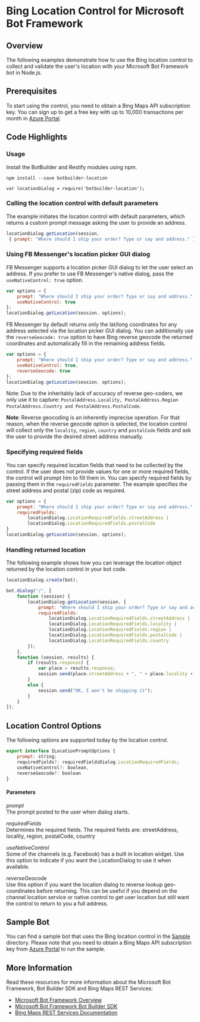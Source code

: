# Bing Location Control for Microsoft Bot Framework

## Overview
The following examples demonstrate how to use the Bing location control to collect and validate the user's location with your Microsoft Bot Framework bot in Node.js.

## Prerequisites
To start using the control, you need to obtain a Bing Maps API subscription key. You can sign up to get a free key with up to 10,000 transactions per month in [Azure Portal](https://azure.microsoft.com/en-us/marketplace/partners/bingmaps/mapapis/).

## Code Highlights

### Usage
Install the BotBuilder and Restify modules using npm.

    npm install --save botbuilder-location
       
    var locationDialog = require('botbuilder-location');

### Calling the location control with default parameters
The example initiates the location control with default parameters, which returns a custom prompt message asking the user to provide an address. 

````JavaScript
locationDialog.getLocation(session,
 { prompt: "Where should I ship your order? Type or say and address." });
````

### Using FB Messenger's location picker GUI dialog 
FB Messenger supports a location picker GUI dialog to let the user select an address. If you prefer to use FB Messenger's native dialog,  pass the `useNativeControl: true` option.

````JavaScript
var options = {
    prompt: "Where should I ship your order? Type or say and address.",
    useNativeControl: true
};
locationDialog.getLocation(session, options);
````

FB Messenger by default returns only the lat/long coordinates for any address selected via the location picker GUI dialog. You can additionally use the `reverseGeocode: true` option to have Bing reverse geocode the returned coordinates and automatically fill in the remaining address fields. 

````JavaScript
var options = {
    prompt: "Where should I ship your order? Type or say and address.",
    useNativeControl: true,
    reverseGeocode: true
};
locationDialog.getLocation(session, options);
````

Note: Due to the inheritably lack of accuracy of reverse geo-coders, we only use it to capture: `PostalAddress.Locality, PostalAddress.Region PostalAddress.Country and PostalAddress.PostalCode`.

**Note**: Reverse geocoding is an inherently imprecise operation. For that reason, when the reverse geocode option is selected, the location control will collect only the `locality`, `region`, `country` and `postalCode` fields and ask the user to provide the desired street address manually. 

### Specifying required fields 
You can specify required location fields that need to be collected by the control. If the user does not provide values for one or more required fields, the control will prompt him to fill them in. You can specify required fields by passing them in the `requiredFields` parameter. The example specifies the street address and postal (zip) code as required. 

````JavaScript
var options = {
    prompt: "Where should I ship your order? Type or say and address.",
    requiredFields:
        locationDialog.LocationRequiredFields.streetAddress |
        locationDialog.LocationRequiredFields.postalCode
}
locationDialog.getLocation(session, options);
````

### Handling returned location
The following example shows how you can leverage the location object returned by the location control in your bot code. 

````JavaScript
locationDialog.create(bot);

bot.dialog("/", [
    function (session) {
        locationDialog.getLocation(session, {
            prompt: "Where should I ship your order? Type or say and address.",
            requiredFields: 
                locationDialog.LocationRequiredFields.streetAddress |
                locationDialog.LocationRequiredFields.locality |
                locationDialog.LocationRequiredFields.region |
                locationDialog.LocationRequiredFields.postalCode |
                locationDialog.LocationRequiredFields.country
        });
    },
    function (session, results) {
        if (results.response) {
            var place = results.response;
            session.send(place.streetAddress + ", " + place.locality + ", " + place.region + ", " + place.country + " (" + place.postalCode + ")");
        }
        else {
            session.send("OK, I won't be shipping it");
        }
    }
]);
````

## Location Control Options
The following options are supported today by the location control. 

````JavaScript
export interface ILocationPromptOptions {
    prompt: string;
    requiredFields?: requiredFieldsDialog.LocationRequiredFields;
    useNativeControl?: boolean,
    reverseGeocode?: boolean
}
````
#### Parameters

*prompt*    
The prompt posted to the user when dialog starts. 

*requiredFields*    
Determines the required fields. The required fields are: streetAddress, locality, region, postalCode, country

*useNativeControl*    
Some of the channels (e.g. Facebook) has a built in location widget. Use this option to indicate if you want the LocationDialog to use it when available.

*reverseGeocode*    
Use this option if you want the location dialog to reverse lookup geo-coordinates before returning. 
This can be useful if you depend on the channel location service or native control to get user location
but still want the control to return to you a full address.

## Sample Bot
You can find a sample bot that uses the Bing location control in the [Sample](../sample/app.js) directory. Please note that you need to obtain a Bing Maps API subscription key from [Azure Portal](https://azure.microsoft.com/en-us/marketplace/partners/bingmaps/mapapis/) to run the sample.

## More Information
Read these resources for more information about the Microsoft Bot Framework, Bot Builder SDK and Bing Maps REST Services:

* [Microsoft Bot Framework Overview](https://docs.botframework.com/en-us/)
* [Microsoft Bot Framework Bot Builder SDK](https://github.com/Microsoft/BotBuilder)
* [Bing Maps REST Services Documentation](https://msdn.microsoft.com/en-us/library/ff701713.aspx)

